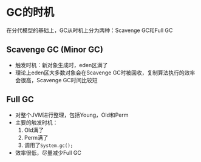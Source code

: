 # GC的时机
在分代模型的基础上，GC从时机上分为两种：Scavenge GC和Full GC

## Scavenge GC (Minor GC)
* 触发时机：新对象生成时，eden区满了
* 理论上eden区大多数对象会在Scavenge GC时被回收，复制算法执行的效率会很高，Scavenge GC时间比较短

## Full GC
* 对整个JVM进行整理，包括Young，Old和Perm
* 主要的触发时机：
    1. Old满了
    2. Perm满了
    3. 调用了`System.gc();`
* 效率很低，尽量减少Full GC